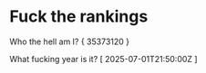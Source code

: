 # Fuck the rankings

Who the hell am I?
{ 35373120 }

What fucking year is it?
[ 2025-07-01T21:50:00Z ]
